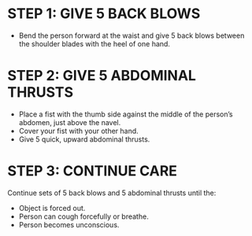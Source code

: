 # STEP 1: GIVE 5 BACK BLOWS

- Bend the person forward at the waist and
  give 5 back blows between the shoulder
  blades with the heel of one hand.

# STEP 2: GIVE 5 ABDOMINAL THRUSTS

- Place a fist with the thumb side against
  the middle of the person’s abdomen, just
  above the navel.
- Cover your fist with your other hand.
- Give 5 quick, upward abdominal thrusts.

# STEP 3: CONTINUE CARE

Continue sets of 5 back blows and
5 abdominal thrusts until the:

- Object is forced out.
- Person can cough forcefully or breathe.
- Person becomes unconscious.
  <!-- # STEP 4: WHAT TO DO NEXT
- IF THE PERSON BECOMES UNCONSCIOUS—CALL 9-1-1, if not already done, and
  give care for an unconscious choking adult, beginning with looking for an object
  (PANEL 5, Step 3). -->
